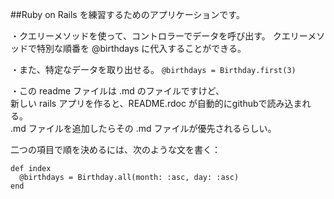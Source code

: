 

##Ruby on Rails を練習するためのアプリケーションです。


・クエリーメソッドを使って、コントロラーでデータを呼び出す。
  クエリーメソッドで特別な順番を @birthdays に代入することができる。

・また、特定なデータを取り出せる。
  `@birthdays = Birthday.first(3)`


・この readme ファイルは .md のファイルですけど、<br/>
  新しい rails アプリを作ると、README.rdoc が自動的にgithubで読み込まれる。<br/>
  .md ファイルを追加したらその .md ファイルが優先されるらしい。


二つの項目で順を決めるには、次のような文を書く：<br/>
```
def index
  @birthdays = Birthday.all(month: :asc, day: :asc)
end
```




